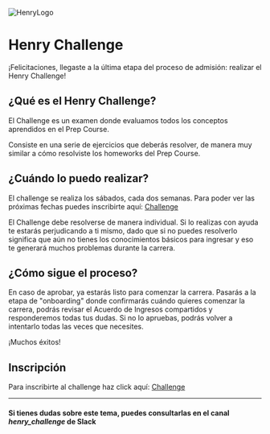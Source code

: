 ![HenryLogo](https://d31uz8lwfmyn8g.cloudfront.net/Assets/logo-henry-white-lg.png)

# Henry Challenge

¡Felicitaciones, llegaste a la última etapa del proceso de admisión: realizar el Henry Challenge!

## ¿Qué es el Henry Challenge?

El Challenge es un examen donde evaluamos todos los conceptos aprendidos en el Prep Course.

Consiste en una serie de ejercicios que deberás resolver, de manera muy similar a cómo resolviste los homeworks del Prep Course.

## ¿Cuándo lo puedo realizar?

El challenge se realiza los sábados, cada dos semanas. Para poder ver las próximas fechas puedes inscribirte aquí: [Challenge](challenge.prep.soyhenry.com)

El Challenge debe resolverse de manera individual. Si lo realizas con ayuda te estarás perjudicando a ti mismo, dado que si no puedes resolverlo significa que aún no tienes los conocimientos básicos para ingresar y eso te generará muchos problemas durante la carrera.

## ¿Cómo sigue el proceso?

En caso de aprobar, ya estarás listo para comenzar la carrera. Pasarás a la etapa de "onboarding" donde confirmarás cuándo quieres comenzar la carrera, podrás revisar el Acuerdo de Ingresos compartidos y responderemos todas tus dudas. Si no lo apruebas, podrás volver a intentarlo todas las veces que necesites.

¡Muchos éxitos!

## Inscripción

Para inscribirte al challenge haz click aquí: [Challenge](challenge.prep.soyhenry.com)

---

#### Si tienes dudas sobre este tema, puedes consultarlas en el canal ***henry_challenge*** de Slack